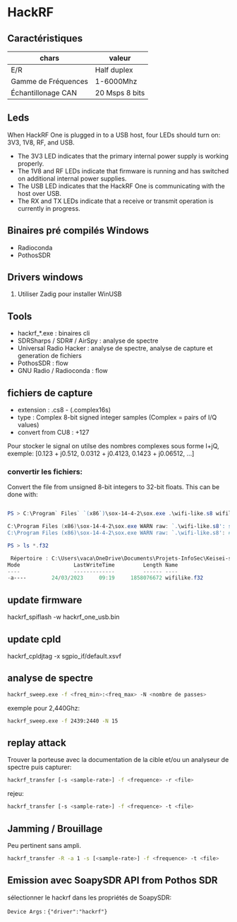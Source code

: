 # HackRF

## Caractéristiques

| chars | valeur |
|-------|----------|
| E/R | Half duplex |
| Gamme de Fréquences | 1-6000Mhz |
| Échantillonage CAN | 20 Msps 8 bits |


## Leds

When HackRF One is plugged in to a USB host, four LEDs should turn on: 3V3, 1V8, RF, and USB. 
* The 3V3 LED indicates that the primary internal power supply is working properly.
* The 1V8 and RF LEDs indicate that firmware is running and has switched on additional internal power supplies. 
* The USB LED indicates that the HackRF One is communicating with the host over USB.
* The RX and TX LEDs indicate that a receive or transmit operation is currently in progress.

## Binaires pré compilés Windows

* Radioconda
* PothosSDR

## Drivers windows

1. Utiliser Zadig pour installer WinUSB

## Tools

* hackrf_*.exe : binaires cli
* SDRSharps / SDR# / AirSpy : analyse de spectre
* Universal Radio Hacker : analyse de spectre, analyse de capture et generation de fichiers
* PothosSDR : flow
* GNU Radio / Radioconda : flow

## fichiers de capture

* extension : .cs8 - (.complex16s) 
* type : Complex 8-bit signed integer samples (Complex = pairs of I/Q values)
* convert from CU8 : +127

Pour stocker le signal on utilse des nombres complexes sous forme I+jQ, exemple: [0.123 + j0.512, 0.0312 + j0.4123, 0.1423 + j0.06512, …]

### convertir les fichiers:

Convert the file from unsigned 8-bit integers to 32-bit floats. This can be done with:

```powershell

PS > C:\Program` Files` `(x86`)\sox-14-4-2\sox.exe .\wifi-like.s8 wifilike.f32

C:\Program Files (x86)\sox-14-4-2\sox.exe WARN raw: `.\wifi-like.s8': sample rate not specified; trying 8kHz
C:\Program Files (x86)\sox-14-4-2\sox.exe WARN raw: `.\wifi-like.s8': # channels not specified; trying mono

PS > ls *.f32

 Répertoire : C:\Users\vaca\OneDrive\Documents\Projets-InfoSec\Keisei-sanshoku\ER\OpenER
Mode                 LastWriteTime         Length Name
----                 -------------         ------ ----
-a----        24/03/2023     09:19     1858076672 wifilike.f32
```

## update firmware

hackrf_spiflash -w hackrf_one_usb.bin

## update cpld

hackrf_cpldjtag -x sgpio_if/default.xsvf

## analyse de spectre

```sh
hackrf_sweep.exe -f <freq_min>:<freq_max> -N <nombre de passes>
```

exemple pour 2,440Ghz:

```sh
hackrf_sweep.exe -f 2439:2440 -N 15
```

## replay attack

Trouver la porteuse avec la documentation de la cible et/ou un analyseur de spectre puis capturer:

```sh
hackrf_transfer [-s <sample-rate>] -f <frequence> -r <file>
```

rejeu:

```sh
hackrf_transfer [-s <sample-rate>] -f <frequence> -t <file>
```

## Jamming / Brouillage

Peu pertinent sans ampli.

```sh
hackrf_transfer -R -a 1 -s [<sample-rate>] -f <frequence> -t <file>
```

## Emission avec SoapySDR API from Pothos SDR

sélectionner le hackrf dans les propriétés de SoapySDR:

`Device Args` : `{"driver":"hackrf"}`
